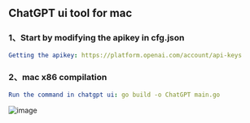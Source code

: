 ## ChatGPT ui tool for mac
### 1、Start by modifying the apikey in cfg.json
```yaml
Getting the apikey: https://platform.openai.com/account/api-keys
```
### 2、mac x86 compilation
```yaml
Run the command in chatgpt ui: go build -o ChatGPT main.go
```
![image](https://github.com/498946975/chatgpt_ui/blob/master/ui.png)
